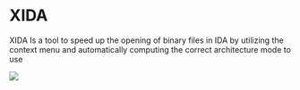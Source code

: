 # XIDA
XIDA Is a tool to speed up the opening of binary files in IDA by utilizing the context menu and automatically computing the correct architecture mode to use

![](https://i.imgur.com/Of1aCVP.gif)
